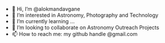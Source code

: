 - 👋 Hi, I’m @alokmandavgane
- 👀 I’m interested in Astronomy, Photography and Technology 
- 🌱 I’m currently learning ...
- 💞️ I’m looking to collaborate on Astronomy Outreach Projects
- 📫 How to reach me: my github handle @gmail.com

<!---
alokmandavgane/alokmandavgane is a ✨ special ✨ repository because its `README.md` (this file) appears on your GitHub profile.
You can click the Preview link to take a look at your changes.
--->
